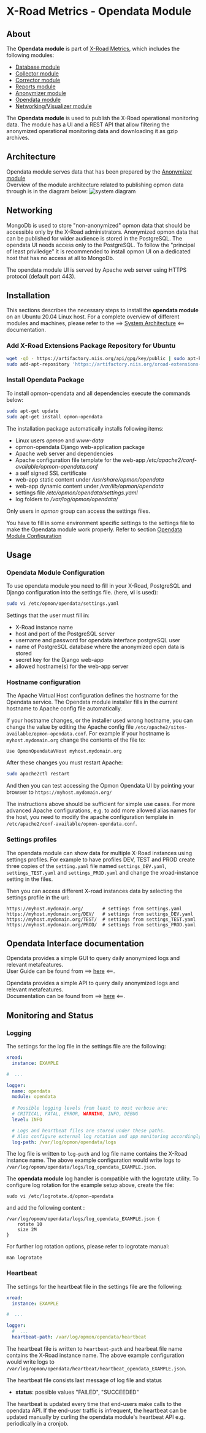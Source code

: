 
# X-Road Metrics - Opendata Module

## About

The **Opendata module** is part of [X-Road Metrics](../README.md), 
which includes the following modules:
 - [Database module](../database_module.md)
 - [Collector module](../collector_module.md)
 - [Corrector module](../corrector_module.md) 
 - [Reports module](../reports_module.md) 
 - [Anonymizer module](../anonymizer_module.md)
 - [Opendata module](../opendata_module.md) 
 - [Networking/Visualizer module](../networking_module.md)

The **Opendata module** is used to publish the X-Road operational monitoring data. The module has a UI and a REST API 
that allow filtering the anonymized operational monitoring data and downloading it as gzip archives.

## Architecture

Opendata module serves data that has been prepared by the [Anonymizer module](anonymizer_module.md)  
Overview of the module architecture related to publishing opmon data
through is in the diagram below:
 ![system diagram](img/opendata/opendata_overview.png "System overview")

## Networking

MongoDb is used to store "non-anonymized" opmon data that should be accessible only by the X-Road administrators.
Anonymized opmon data that can be published for wider audience is stored in the PostgreSQL. The opendata UI needs
access only to the PostgreSQL. To follow the "principal of least priviledge" it is recommended to
install opmon UI on a dedicated host that has no access at all to MongoDb.

The opendata module UI is served by Apache web server using HTTPS protocol (default port 443).

## Installation

This sections describes the necessary steps to install the **opendata module** on 
an Ubuntu 20.04 Linux host. For a complete overview of different modules and machines, 
please refer to the ==> [System Architecture](system_architecture.md) <== documentation.


### Add X-Road Extensions Package Repository for Ubuntu
````bash
wget -qO - https://artifactory.niis.org/api/gpg/key/public | sudo apt-key add -
sudo add-apt-repository 'https://artifactory.niis.org/xroad-extensions-release-deb main'
````

### Install Opendata Package
To install opmon-opendata and all dependencies execute the commands below:

```bash
sudo apt-get update
sudo apt-get install opmon-opendata
```

The installation package automatically installs following items:
 * Linux users _opmon_ and _www-data_
 * opmon-opendata Django web-application package
 * Apache web server and dependencies
 * Apache configuration file template for the web-app _/etc/apache2/conf-available/opmon-opendata.conf_
 * a self signed SSL certificate
 * web-app static content under _/usr/share/opmon/opendata_
 * web-app dynamic content under _/var/lib/opmon/opendata_
 * settings file _/etc/opmon/opendata/settings.yaml_
 * log folders to _/var/log/opmon/opendata/_

Only users in _opmon_ group can access the settings files.

You have to fill in some environment specific settings to the settings file to make the Opendata module work properly.
Refer to section [Opendata Module Configuration](#opendata-module-configuration)

## Usage
### Opendata Module Configuration

To use opendata module you need to fill in your X-Road, PostgreSQL and Django configuration into the settings file.
(here, **vi** is used):

```bash
sudo vi /etc/opmon/opendata/settings.yaml
```

Settings that the user must fill in:
* X-Road instance name
* host and port of the PostgreSQL server
* username and password for opendata interface postgreSQL user
* name of PostgreSQL database where the anonymized open data is stored
* secret key for the Django web-app
* allowed hostname(s) for the web-app server

### Hostname configuration
The Apache Virtual Host configuration defines the hostname for the Opendata service.
The Opendata module installer fills in the current hostname to Apache config file automatically.

If your hostname changes, or the installer used wrong hostname, you can change the value by editing the Apache config
file `/etc/apache2/sites-available/opmon-opendata.conf`. For example if your hostname is `myhost.mydomain.org` 
change the contents of the file to:
```
Use OpmonOpendataVHost myhost.mydomain.org
```

After these changes you must restart Apache:
```bash
sudo apache2ctl restart
```

And then you can test accessing the Opmon Opendata UI by pointing your browser to `https://myhost.mydomain.org/`

The instructions above should be sufficient for simple use cases. 
For more advanced Apache configurations, e.g. to add more allowed alias names for the host, 
you need to modify the apache configuration template in `/etc/apache2/conf-available/opmon-opendata.conf`.

### Settings profiles
The opendata module can show data for multiple X-Road instances using settings profiles. 
For example to have profiles DEV, TEST and PROD create three copies of the `setting.yaml` 
file named `settings_DEV.yaml`, `settings_TEST.yaml` and `settings_PROD.yaml` and 
change the xroad-instance setting in the files.

Then you can access different X-road instances data by selecting the settings profile in the url:
```
https://myhost.mydomain.org/       # settings from settings.yaml
https://myhost.mydomain.org/DEV/   # settings from settings_DEV.yaml
https://myhost.mydomain.org/TEST/  # settings from settings_TEST.yaml
https://myhost.mydomain.org/PROD/  # settings from settings_PROD.yaml
```


## Opendata Interface documentation

Opendata provides a simple GUI to query daily anonymized logs and relevant metafeatures.  
User Guide can be found from ==> [here](opendata/user_guide/ug_opendata_interface.md) <==.

Opendata provides a simple API to query daily anonymized logs and relevant metafeatures.  
Documentation can be found from ==> [here](opendata/user_guide/ug_opendata_api.md) <==.

## Monitoring and Status

### Logging 

The settings for the log file in the settings file are the following:

```yaml
xroad:
  instance: EXAMPLE

#  ...

logger:
  name: opendata
  module: opendata
  
  # Possible logging levels from least to most verbose are:
  # CRITICAL, FATAL, ERROR, WARNING, INFO, DEBUG
  level: INFO

  # Logs and heartbeat files are stored under these paths.
  # Also configure external log rotation and app monitoring accordingly.
  log-path: /var/log/opmon/opendata/logs

```

The log file is written to `log-path` and log file name contains the X-Road instance name. 
The above example configuration would write logs to `/var/log/opmon/opendata/logs/log_opendata_EXAMPLE.json`.


The **opendata module** log handler is compatible with the logrotate utility. 
To configure log rotation for the example setup above, create the file:

```
sudo vi /etc/logrotate.d/opmon-opendata
```

and add the following content :
```
/var/log/opmon/opendata/logs/log_opendata_EXAMPLE.json {
    rotate 10
    size 2M
}
```

For further log rotation options, please refer to logrotate manual:

```
man logrotate
```

### Heartbeat

The settings for the heartbeat file in the settings file are the following:

```yaml
xroad:
  instance: EXAMPLE

#  ...

logger:
  #  ...
  heartbeat-path: /var/log/opmon/opendata/heartbeat

```

The heartbeat file is written to `heartbeat-path` and hearbeat file name contains the X-Road instance name. 
The above example configuration would write logs to
 `/var/log/opmon/opendata/heartbeat/heartbeat_opendata_EXAMPLE.json`.

The heartbeat file consists last message of log file and status

- **status**: possible values "FAILED", "SUCCEEDED"

The heartbeat is updated every time that end-users make calls to the opendata API.
If the end-user traffic is infrequent, the heartbeat can be updated manually by curling the opendata module's
heartbeat API e.g. periodically in a cronjob.

